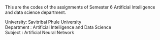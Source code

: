 This are the codes of the assignments of Semester 6 Artificial Intelligence and data science department.

University: Savitribai Phule University <br>
Department : Artificial Intelligence and Data Science <br>
Subject : Artificial Neural Network <br>
